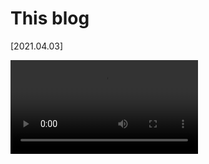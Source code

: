 # This blog
[2021.04.03]

<video controls="true" allowfullscreen="true">
	<source src="videos/chip-8.mp4" type="video/mp4">
</video>
